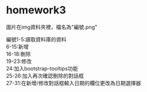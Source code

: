 # homework3


圖片在img資料夾裡，檔名為"編號.png"

編號1-5:讀取資料庫的資料    
    6-15:新增  
    16-18:刪除  
    19-23:修改  
    24:加入bootstrap-tooltips功能  
    25-26:加入再次確認刪除的對話框  
    27-31:在新增/修改對話框輸入日期的欄位更改為日期選擇器  





